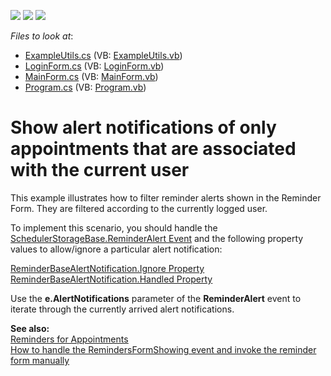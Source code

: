 <!-- default badges list -->
![](https://img.shields.io/endpoint?url=https://codecentral.devexpress.com/api/v1/VersionRange/128636812/14.2.3%2B)
[![](https://img.shields.io/badge/Open_in_DevExpress_Support_Center-FF7200?style=flat-square&logo=DevExpress&logoColor=white)](https://supportcenter.devexpress.com/ticket/details/E3212)
[![](https://img.shields.io/badge/📖_How_to_use_DevExpress_Examples-e9f6fc?style=flat-square)](https://docs.devexpress.com/GeneralInformation/403183)
<!-- default badges end -->
<!-- default file list -->
*Files to look at*:

* [ExampleUtils.cs](./CS/ExampleUtils.cs) (VB: [ExampleUtils.vb](./VB/ExampleUtils.vb))
* [LoginForm.cs](./CS/LoginForm.cs) (VB: [LoginForm.vb](./VB/LoginForm.vb))
* [MainForm.cs](./CS/MainForm.cs) (VB: [MainForm.vb](./VB/MainForm.vb))
* [Program.cs](./CS/Program.cs) (VB: [Program.vb](./VB/Program.vb))
<!-- default file list end -->
# Show alert notifications of only appointments that are associated with the current user


<p>This example illustrates how to filter reminder alerts shown in the Reminder Form. They are filtered according to the currently logged user.</p><p>To implement this scenario, you should handle the <a href="http://documentation.devexpress.com/#CoreLibraries/DevExpressXtraSchedulerSchedulerStorageBase_ReminderAlerttopic"><u>SchedulerStorageBase.ReminderAlert Event</u></a> and the following property values to allow/ignore a particular alert notification:</p><p><a href="http://documentation.devexpress.com/#CoreLibraries/DevExpressXtraSchedulerReminderBaseAlertNotification_Ignoretopic"><u>ReminderBaseAlertNotification.Ignore Property</u></a><br />
<a href="http://documentation.devexpress.com/#CoreLibraries/DevExpressXtraSchedulerReminderBaseAlertNotification_Handledtopic"><u>ReminderBaseAlertNotification.Handled Property</u></a></p><p>Use the <strong>e.AlertNotifications</strong> parameter of the <strong>ReminderAlert</strong> event to iterate through the currently arrived alert notifications.</p><p><strong>See also:</strong><br />
<a href="http://documentation.devexpress.com/#WindowsForms/CustomDocument1778"><u>Reminders for Appointments</u></a><br />
<a href="https://www.devexpress.com/Support/Center/p/E3000">How to handle the RemindersFormShowing event and invoke the reminder form manually</a></p>

<br/>


